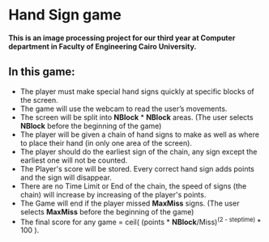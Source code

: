 # Hand Sign game
#### This is an image processing project for our third year at Computer department in Faculty of Engineering Cairo University.
## In this game:
* The player must make special hand signs quickly at specific blocks of the screen.<br>
* The game will use the webcam to read the user’s movements.<br>
* The screen will be split into **NBlock** * **NBlock** areas. (The user selects **NBlock** before the beginning of the game)<br>
* The player will be given a chain of hand signs to make as well as where to place their hand (in only one area of the screen).<br>
* The player should do the earliest sign of the chain, any sign except the earliest one will not be counted.<br>
* The Player's score will be stored. Every correct hand sign adds points and the sign will disappear.<br>
* There are no Time Limit or End of the chain, the speed of signs (the chain) will increase by increasing of the player's points.<br>
* The Game will end if the player missed **MaxMiss** signs. (The user selects **MaxMiss** before the beginning of the game)<br>
* The final score for any game = ceil( (points * **NBlock**/Miss)<sup>(2 - steptime)</sup> * 100 ).<br>
